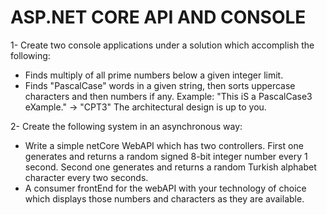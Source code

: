 # ASP.NET CORE API AND CONSOLE

1- Create two console applications under a solution which accomplish the following:
- Finds multiply of all prime numbers below a given integer limit.
- Finds "PascalCase" words in a given string, then sorts uppercase characters and then numbers if any. Example: "This iS a PascalCase3 eXample." -> "CPT3"
The architectural design is up to you.
 
2- Create the following system in an asynchronous way:
- Write a simple netCore WebAPI which has two controllers. First one generates and returns a random signed 8-bit integer number every 1 second. Second one generates and returns a random Turkish alphabet character every two seconds.
- A consumer frontEnd for the webAPI with your technology of choice which displays those numbers and characters as they are available.
